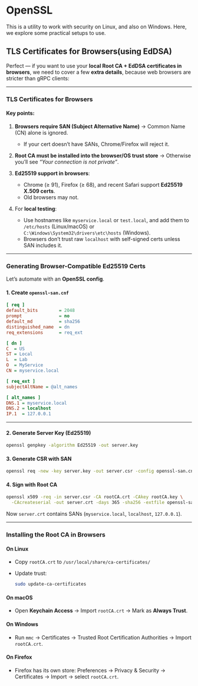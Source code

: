 # OpenSSL

This is a utility to work with security on Linux, and also on Windows. Here, we explore some practical setups to use.


## TLS Certificates for Browsers(using EdDSA)

Perfect — if you want to use your **local Root CA + EdDSA certificates in browsers**, we need to cover a few **extra details**, because web browsers are stricter than gRPC clients:

---

### TLS Certificates for Browsers

#### Key points:

1. **Browsers require SAN (Subject Alternative Name)** → Common Name (CN) alone is ignored.

   * If your cert doesn’t have SANs, Chrome/Firefox will reject it.

2. **Root CA must be installed into the browser/OS trust store** → Otherwise you’ll see *“Your connection is not private”*.

3. **Ed25519 support in browsers**:

   * Chrome (≥ 91), Firefox (≥ 68), and recent Safari support **Ed25519 X.509 certs**.
   * Old browsers may not.

4. For **local testing**:

   * Use hostnames like `myservice.local` or `test.local`, and add them to `/etc/hosts` (Linux/macOS) or `C:\Windows\System32\drivers\etc\hosts` (Windows).
   * Browsers don’t trust raw `localhost` with self-signed certs unless SAN includes it.

---

### Generating Browser-Compatible Ed25519 Certs

Let’s automate with an **OpenSSL config**.

#### 1. Create `openssl-san.cnf`

```ini
[ req ]
default_bits        = 2048
prompt              = no
default_md          = sha256
distinguished_name  = dn
req_extensions      = req_ext

[ dn ]
C  = US
ST = Local
L  = Lab
O  = MyService
CN = myservice.local

[ req_ext ]
subjectAltName = @alt_names

[ alt_names ]
DNS.1 = myservice.local
DNS.2 = localhost
IP.1  = 127.0.0.1
```

---

#### 2. Generate Server Key (Ed25519)

```bash
openssl genpkey -algorithm Ed25519 -out server.key
```

#### 3. Generate CSR with SAN

```bash
openssl req -new -key server.key -out server.csr -config openssl-san.cnf
```

#### 4. Sign with Root CA

```bash
openssl x509 -req -in server.csr -CA rootCA.crt -CAkey rootCA.key \
  -CAcreateserial -out server.crt -days 365 -sha256 -extfile openssl-san.cnf -extensions req_ext
```

Now `server.crt` contains SANs (`myservice.local`, `localhost`, `127.0.0.1`).

---

### Installing the Root CA in Browsers

#### On Linux

* Copy `rootCA.crt` to `/usr/local/share/ca-certificates/`
* Update trust:

  ```bash
  sudo update-ca-certificates
  ```

#### On macOS

* Open **Keychain Access** → Import `rootCA.crt` → Mark as **Always Trust**.

#### On Windows

* Run `mmc` → Certificates → Trusted Root Certification Authorities → Import `rootCA.crt`.

#### On Firefox

* Firefox has its own store:
  Preferences → Privacy & Security → Certificates → Import → select `rootCA.crt`.
